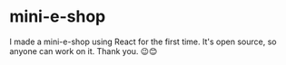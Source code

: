 # mini-e-shop
I made a mini-e-shop using React for the first time. It's open source, so anyone can work on it. Thank you. 😉😊
